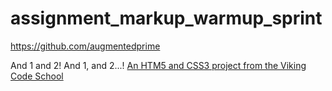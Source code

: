 assignment_markup_warmup_sprint
===============================


https://github.com/augmentedprime

And 1 and 2!  And 1, and 2...!
[An HTM5 and CSS3 project from the Viking Code School](http://www.vikingcodeschool.com)
